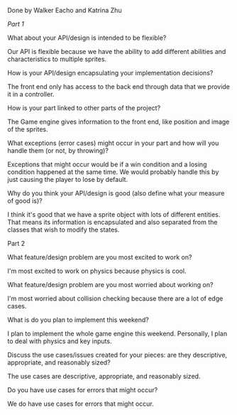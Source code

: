 Done by Walker Eacho and Katrina Zhu

*Part 1*

What about your API/design is intended to be flexible?

Our API is flexible because we have the ability to add different abilities and characteristics to multiple sprites.

How is your API/design encapsulating your implementation decisions?

The front end only has access to the back end through data that we provide it in a controller.

How is your part linked to other parts of the project?

The Game engine gives information to the front end, like position and image of the sprites.

What exceptions (error cases) might occur in your part and how will you handle them (or not, by throwing)?

Exceptions that might occur would be if a win condition and a losing condition happened at the same time.
We would probably handle this by just causing the player to lose by default.

Why do you think your API/design is good (also define what your measure of good is)?

I think it's good that we have a sprite object with lots of different entities. That means its information is encapsulated and also separated from the classes that wish to modify the states. 

Part 2

What feature/design problem are you most excited to work on?

I'm most excited to work on physics because physics is cool.

What feature/design problem are you most worried about working on?

I'm most worried about collision checking because there are a lot of edge cases.

What is do you plan to implement this weekend?

I plan to implement the whole game engine this weekend. Personally, I plan to deal with physics and key inputs.

Discuss the use cases/issues created for your pieces: are they descriptive, appropriate, and reasonably sized?

The use cases are descriptive, appropriate, and reasonably sized.

Do you have use cases for errors that might occur?

We do have use cases for errors that might occur.